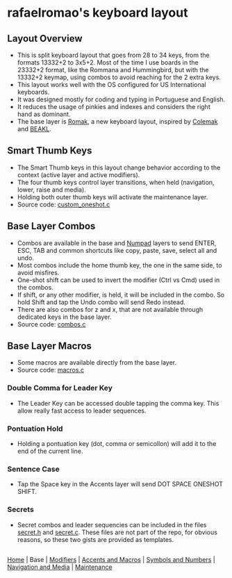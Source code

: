 # rafaelromao's keyboard layout

## Layout Overview
- This is split keyboard layout that goes from 28 to 34 keys, from the formats 13332+2 to 3x5+2. Most of the time I use boards in the 23332+2 format, like the Rommana and Hummingbird, but with the 13332+2 keymap, using combos to avoid reaching for the 2 extra keys.
- This layout works well with the OS configured for US International keyboards.
- It was designed mostly for coding and typing in Portuguese and English.
- It reduces the usage of pinkies and indexes and considers the right hand as dominant.
- The base layer is [Romak](romak.md), a new keyboard layout, inspired by [Colemak](https://colemak.org) and [BEAKL](https://ieants.cc/beakl).

## Smart Thumb Keys
- The Smart Thumb keys in this layout change behavior according to the context (active layer and active modifiers).
- The four thumb keys control layer transitions, when held (navigation, lower, raise and media).
- Holding both outer thumb keys will activate the maintenance layer.
- Source code: [custom_oneshot.c](../src/qmk/users/rafaelromao/features/custom_oneshot.c)

## Base Layer Combos
- Combos are available in the base and [Numpad](symbols.md#numpad-layer) layers to send ENTER, ESC, TAB and common shortcuts like copy, paste, save, select all and undo.
- Most combos include the home thumb key, the one in the same side, to avoid misfires.
- One-shot shift can be used to invert the modifier (Ctrl vs Cmd) used in the combos.
- If shift, or any other modifier, is held, it will be included in the combo. So hold Shift and tap the Undo combo will send Redo instead.
- There are also combos for z and x, that are not available through dedicated keys in the base layer.
- Source code: [combos.c](../src/qmk/users/rafaelromao/features/combos.c)

## Base Layer Macros
- Some macros are available directly from the base layer.
- Source code: [macros.c](../src/qmk/users/rafaelromao/features/macros.c)

### Double Comma for Leader Key
- The Leader Key can be accessed double tapping the comma key. This allow really fast access to leader sequences.

### Pontuation Hold
- Holding a pontuation key (dot, comma or semicollon) will add it to the end of the current line.

### Sentence Case
- Tap the Space key in the Accents layer will send DOT SPACE ONESHOT SHIFT.

### Secrets
- Secret combos and leader sequencies can be included in the files [secret.h](https://gist.github.com/rafaelromao/29b444b8b0bdec5402067beb35c2bcda) and [secret.c](https://gist.github.com/rafaelromao/76be290d7d58176699b8e20859c15618). These files are not part of the repo, for obvious reasons, so these two gists are provided as templates.

##
[Home](../readme.md) | 
Base |
[Modifiers](modifiers.md) |
[Accents and Macros](macros.md) |
[Symbols and Numbers](symbols.md) |
[Navigation and Media](navigation.md) |
[Maintenance](maintenance.md)
